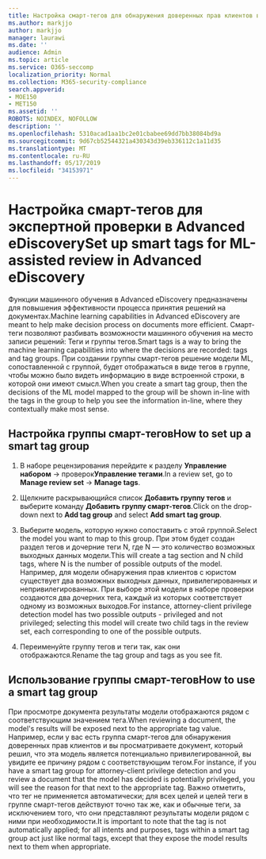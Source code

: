 ```yaml
---
title: Настройка смарт-тегов для обнаружения доверенных прав клиентов в Advanced eDiscovery
ms.author: markjjo
author: markjjo
manager: laurawi
ms.date: ''
audience: Admin
ms.topic: article
ms.service: O365-seccomp
localization_priority: Normal
ms.collection: M365-security-compliance
search.appverid:
- MOE150
- MET150
ms.assetid: ''
ROBOTS: NOINDEX, NOFOLLOW
description: ''
ms.openlocfilehash: 5310acad1aa1bc2e01cbabee69dd7bb38084bd9a
ms.sourcegitcommit: 9d67cb52544321a430343d39eb336112c1a11d35
ms.translationtype: MT
ms.contentlocale: ru-RU
ms.lasthandoff: 05/17/2019
ms.locfileid: "34153971"
---
```

# <a name="set-up-smart-tags-for-ml-assisted-review-in-advanced-ediscovery"></a><span data-ttu-id="fb773-102">Настройка смарт-тегов для экспертной проверки в Advanced eDiscovery</span><span class="sxs-lookup"><span data-stu-id="fb773-102">Set up smart tags for ML-assisted review in Advanced eDiscovery</span></span>

<span data-ttu-id="fb773-103">Функции машинного обучения в Advanced eDiscovery предназначены для повышения эффективности процесса принятия решений на документах.</span><span class="sxs-lookup"><span data-stu-id="fb773-103">Machine learning capabilities in Advanced eDiscovery are meant to help make decision process on documents more efficient.</span></span> <span data-ttu-id="fb773-104">Смарт-теги позволяют разбивать возможности машинного обучения на место записи решений: Теги и группы тегов.</span><span class="sxs-lookup"><span data-stu-id="fb773-104">Smart tags is a way to bring the machine learning capabilities into where the decisions are recorded: tags and tag groups.</span></span> <span data-ttu-id="fb773-105">При создании группы смарт-тегов решение модели ML, сопоставленной с группой, будет отображаться в виде тегов в группе, чтобы можно было видеть информацию в виде встроенной строки, в которой они имеют смысл.</span><span class="sxs-lookup"><span data-stu-id="fb773-105">When you create a smart tag group, then the decisions of the ML model mapped to the group will be shown in-line with the tags in the group to help you see the information in-line, where they contextually make most sense.</span></span>

## <a name="how-to-set-up-a-smart-tag-group"></a><span data-ttu-id="fb773-106">Настройка группы смарт-тегов</span><span class="sxs-lookup"><span data-stu-id="fb773-106">How to set up a smart tag group</span></span>

1. <span data-ttu-id="fb773-107">В наборе рецензирования перейдите к разделу **Управление набором** -> проверок**Управление тегами**.</span><span class="sxs-lookup"><span data-stu-id="fb773-107">In a review set, go to **Manage review set** -> **Manage tags**.</span></span>

2. <span data-ttu-id="fb773-108">Щелкните раскрывающийся список **Добавить группу тегов** и выберите команду **Добавить группу смарт-тегов**.</span><span class="sxs-lookup"><span data-stu-id="fb773-108">Click on the drop-down next to **Add tag group** and select **Add smart tag group**.</span></span>

3. <span data-ttu-id="fb773-109">Выберите модель, которую нужно сопоставить с этой группой.</span><span class="sxs-lookup"><span data-stu-id="fb773-109">Select the model you want to map to this group.</span></span> <span data-ttu-id="fb773-110">При этом будет создан раздел тегов и дочерние теги N, где N — это количество возможных выходных данных модели.</span><span class="sxs-lookup"><span data-stu-id="fb773-110">This will create a tag section and N child tags, where N is the number of possible outputs of the model.</span></span> <span data-ttu-id="fb773-111">Например, для модели обнаружения прав клиентов с юристом существует два возможных выходных данных, привилегированных и непривилегированных. При выборе этой модели в наборе проверки создаются два дочерних тега, каждый из которых соответствует одному из возможных выходов.</span><span class="sxs-lookup"><span data-stu-id="fb773-111">For instance, attorney-client privilege detection model has two possible outputs - privileged and not privileged; selecting this model will create two child tags in the review set, each corresponding to one of the possible outputs.</span></span>

4. <span data-ttu-id="fb773-112">Переименуйте группу тегов и теги так, как они отображаются.</span><span class="sxs-lookup"><span data-stu-id="fb773-112">Rename the tag group and tags as you see fit.</span></span>

## <a name="how-to-use-a-smart-tag-group"></a><span data-ttu-id="fb773-113">Использование группы смарт-тегов</span><span class="sxs-lookup"><span data-stu-id="fb773-113">How to use a smart tag group</span></span>

<span data-ttu-id="fb773-114">При просмотре документа результаты модели отображаются рядом с соответствующим значением тега.</span><span class="sxs-lookup"><span data-stu-id="fb773-114">When reviewing a document, the model's results will be exposed next to the appropriate tag value.</span></span> <span data-ttu-id="fb773-115">Например, если у вас есть группа смарт-тегов для обнаружения доверенных прав клиентов и вы просматриваете документ, который решил, что эта модель является потенциально привилегированной, вы увидите ее причину рядом с соответствующим тегом.</span><span class="sxs-lookup"><span data-stu-id="fb773-115">For instance, if you have a smart tag group for attorney-client privilege detection and you review a document that the model has decided is potentially privileged, you will see the reason for that next to the appropriate tag.</span></span> <span data-ttu-id="fb773-116">Важно отметить, что тег не применяется автоматически; для всех целей и целей теги в группе смарт-тегов действуют точно так же, как и обычные теги, за исключением того, что они представляют результаты модели рядом с ними при необходимости.</span><span class="sxs-lookup"><span data-stu-id="fb773-116">It is important to note that the tag is not automatically applied; for all intents and purposes, tags within a smart tag group act just like normal tags, except that they expose the model results next to them when appropriate.</span></span>